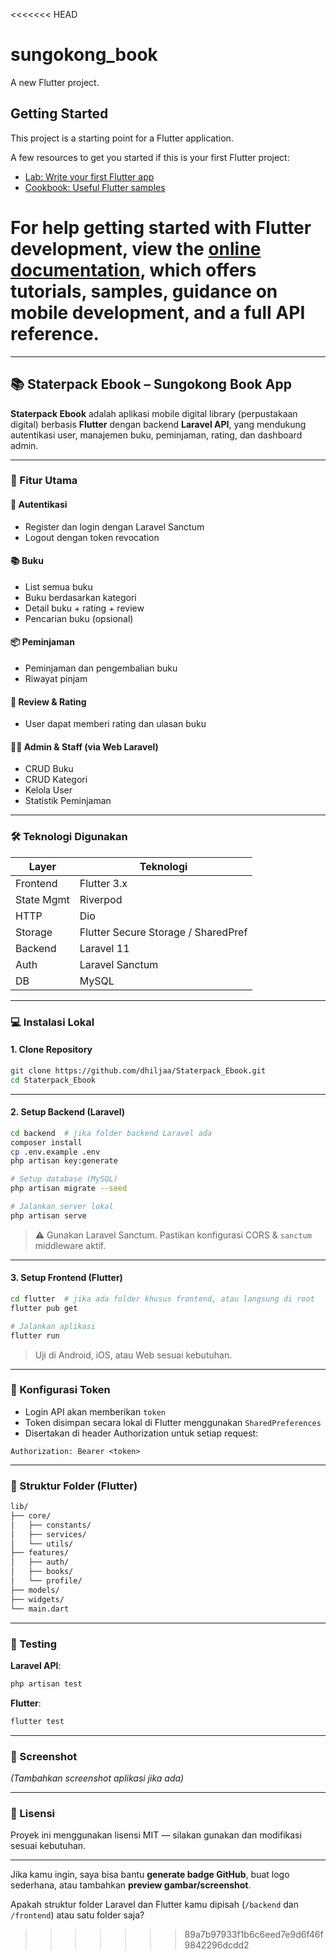 <<<<<<< HEAD
# sungokong_book

A new Flutter project.

## Getting Started

This project is a starting point for a Flutter application.

A few resources to get you started if this is your first Flutter project:

- [Lab: Write your first Flutter app](https://docs.flutter.dev/get-started/codelab)
- [Cookbook: Useful Flutter samples](https://docs.flutter.dev/cookbook)

For help getting started with Flutter development, view the
[online documentation](https://docs.flutter.dev/), which offers tutorials,
samples, guidance on mobile development, and a full API reference.
=======


---

## 📚 Staterpack Ebook – Sungokong Book App

**Staterpack Ebook** adalah aplikasi mobile digital library (perpustakaan digital) berbasis **Flutter** dengan backend **Laravel API**, yang mendukung autentikasi user, manajemen buku, peminjaman, rating, dan dashboard admin.

---

### 🚀 Fitur Utama

#### 👤 Autentikasi

* Register dan login dengan Laravel Sanctum
* Logout dengan token revocation

#### 📚 Buku

* List semua buku
* Buku berdasarkan kategori
* Detail buku + rating + review
* Pencarian buku (opsional)

#### 📦 Peminjaman

* Peminjaman dan pengembalian buku
* Riwayat pinjam

#### 🌟 Review & Rating

* User dapat memberi rating dan ulasan buku

#### 🧑‍💼 Admin & Staff (via Web Laravel)

* CRUD Buku
* CRUD Kategori
* Kelola User
* Statistik Peminjaman

---

### 🛠️ Teknologi Digunakan

| Layer      | Teknologi                           |
| ---------- | ----------------------------------- |
| Frontend   | Flutter 3.x                         |
| State Mgmt | Riverpod                            |
| HTTP       | Dio                                 |
| Storage    | Flutter Secure Storage / SharedPref |
| Backend    | Laravel 11                          |
| Auth       | Laravel Sanctum                     |
| DB         | MySQL                               |

---

### 💻 Instalasi Lokal

#### 1. Clone Repository

```bash
git clone https://github.com/dhiljaa/Staterpack_Ebook.git
cd Staterpack_Ebook
```

---

#### 2. Setup Backend (Laravel)

```bash
cd backend  # jika folder backend Laravel ada
composer install
cp .env.example .env
php artisan key:generate

# Setup database (MySQL)
php artisan migrate --seed

# Jalankan server lokal
php artisan serve
```

> ⚠️ Gunakan Laravel Sanctum. Pastikan konfigurasi CORS & `sanctum` middleware aktif.

---

#### 3. Setup Frontend (Flutter)

```bash
cd flutter  # jika ada folder khusus frontend, atau langsung di root
flutter pub get

# Jalankan aplikasi
flutter run
```

> Uji di Android, iOS, atau Web sesuai kebutuhan.

---

### 🔐 Konfigurasi Token

* Login API akan memberikan `token`
* Token disimpan secara lokal di Flutter menggunakan `SharedPreferences`
* Disertakan di header Authorization untuk setiap request:

```http
Authorization: Bearer <token>
```

---

### 📁 Struktur Folder (Flutter)

```bash
lib/
├── core/
│   ├── constants/
│   ├── services/
│   └── utils/
├── features/
│   ├── auth/
│   ├── books/
│   └── profile/
├── models/
├── widgets/
└── main.dart
```

---

### 🧪 Testing

**Laravel API**:

```bash
php artisan test
```

**Flutter**:

```bash
flutter test
```

---

### 📸 Screenshot

*(Tambahkan screenshot aplikasi jika ada)*

---

### 📄 Lisensi

Proyek ini menggunakan lisensi MIT — silakan gunakan dan modifikasi sesuai kebutuhan.

---

Jika kamu ingin, saya bisa bantu **generate badge GitHub**, buat logo sederhana, atau tambahkan **preview gambar/screenshot**.

Apakah struktur folder Laravel dan Flutter kamu dipisah (`/backend` dan `/frontend`) atau satu folder saja?
>>>>>>> 89a7b97933f1b6c6eed7e9d6f46f9842296dcdd2
